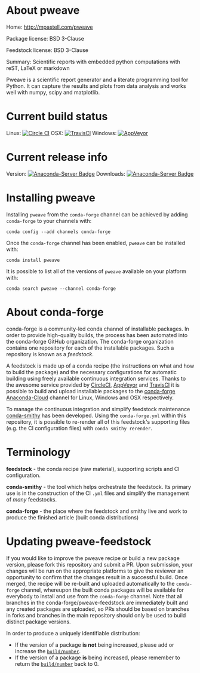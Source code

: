About pweave
============

Home: http://mpastell.com/pweave

Package license: BSD 3-Clause

Feedstock license: BSD 3-Clause

Summary: Scientific reports with embedded python computations with reST, LaTeX or markdown

Pweave is a scientific report generator and a literate programming
tool for Python. It can capture the results and plots from data
analysis and works well with numpy, scipy and matplotlib.


Current build status
====================

Linux: [![Circle CI](https://circleci.com/gh/conda-forge/pweave-feedstock.svg?style=shield)](https://circleci.com/gh/conda-forge/pweave-feedstock)
OSX: [![TravisCI](https://travis-ci.org/conda-forge/pweave-feedstock.svg?branch=master)](https://travis-ci.org/conda-forge/pweave-feedstock)
Windows: [![AppVeyor](https://ci.appveyor.com/api/projects/status/github/conda-forge/pweave-feedstock?svg=True)](https://ci.appveyor.com/project/conda-forge/pweave-feedstock/branch/master)

Current release info
====================
Version: [![Anaconda-Server Badge](https://anaconda.org/conda-forge/pweave/badges/version.svg)](https://anaconda.org/conda-forge/pweave)
Downloads: [![Anaconda-Server Badge](https://anaconda.org/conda-forge/pweave/badges/downloads.svg)](https://anaconda.org/conda-forge/pweave)

Installing pweave
=================

Installing `pweave` from the `conda-forge` channel can be achieved by adding `conda-forge` to your channels with:

```
conda config --add channels conda-forge
```

Once the `conda-forge` channel has been enabled, `pweave` can be installed with:

```
conda install pweave
```

It is possible to list all of the versions of `pweave` available on your platform with:

```
conda search pweave --channel conda-forge
```


About conda-forge
=================

conda-forge is a community-led conda channel of installable packages.
In order to provide high-quality builds, the process has been automated into the
conda-forge GitHub organization. The conda-forge organization contains one repository
for each of the installable packages. Such a repository is known as a *feedstock*.

A feedstock is made up of a conda recipe (the instructions on what and how to build
the package) and the necessary configurations for automatic building using freely
available continuous integration services. Thanks to the awesome service provided by
[CircleCI](https://circleci.com/), [AppVeyor](http://www.appveyor.com/)
and [TravisCI](https://travis-ci.org/) it is possible to build and upload installable
packages to the [conda-forge](https://anaconda.org/conda-forge)
[Anaconda-Cloud](http://docs.anaconda.org/) channel for Linux, Windows and OSX respectively.

To manage the continuous integration and simplify feedstock maintenance
[conda-smithy](http://github.com/conda-forge/conda-smithy) has been developed.
Using the ``conda-forge.yml`` within this repository, it is possible to re-render all of
this feedstock's supporting files (e.g. the CI configuration files) with ``conda smithy rerender``.


Terminology
===========

**feedstock** - the conda recipe (raw material), supporting scripts and CI configuration.

**conda-smithy** - the tool which helps orchestrate the feedstock.
                   Its primary use is in the construction of the CI ``.yml`` files
                   and simplify the management of *many* feedstocks.

**conda-forge** - the place where the feedstock and smithy live and work to
                  produce the finished article (built conda distributions)


Updating pweave-feedstock
=========================

If you would like to improve the pweave recipe or build a new
package version, please fork this repository and submit a PR. Upon submission,
your changes will be run on the appropriate platforms to give the reviewer an
opportunity to confirm that the changes result in a successful build. Once
merged, the recipe will be re-built and uploaded automatically to the
`conda-forge` channel, whereupon the built conda packages will be available for
everybody to install and use from the `conda-forge` channel.
Note that all branches in the conda-forge/pweave-feedstock are
immediately built and any created packages are uploaded, so PRs should be based
on branches in forks and branches in the main repository should only be used to
build distinct package versions.

In order to produce a uniquely identifiable distribution:
 * If the version of a package **is not** being increased, please add or increase
   the [``build/number``](http://conda.pydata.org/docs/building/meta-yaml.html#build-number-and-string).
 * If the version of a package **is** being increased, please remember to return
   the [``build/number``](http://conda.pydata.org/docs/building/meta-yaml.html#build-number-and-string)
   back to 0.
